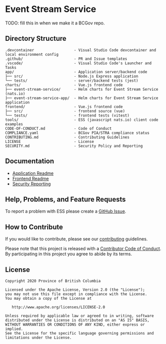 # Event Stream Service

TODO: fill this in when we make it a BCGov repo.

## Directory Structure

    .devcontainer                  - Visual Studio Code devcontainer and local environment config
    .github/                       - PR and Issue templates
    .vscode/                       - Visual Studio Code's Launcher and Tasks
    app/                           - Application server/backend code
    ├── src/                       - Node.js Express application
    └── tests/                     - server/backend tests (jest)
    charts/                        - Vue.js frontend code
    ├── event-stream-service/      - Helm charts for Event Stream Service (nats.io)
    ├── event-stream-service-app/  - Helm charts for Event Stream Service application
    frontend/                      - Vue.js frontend code
    ├── src/                       - frontend source (vue)
    └── tests/                     - frontend tests (vitest)
    tools/                         - ESS (javascript nats.io) client code examples
    CODE-OF-CONDUCT.md             - Code of Conduct
    COMPLIANCE.yaml                - BCGov PIA/STRA compliance status
    CONTRIBUTING.md                - Contributing Guidelines
    LICENSE                        - License
    SECURITY.md                    - Security Policy and Reporting

## Documentation

- [Application Readme](app/README.md)
- [Frontend Readme](frontend/README.md)
- [Security Reporting](SECURITY.md)

## Help, Problems, and Feature Requests

To report a problem with ESS please create a [GitHub Issue](https://github.com/bcgov/event-stream-service/issues).

## How to Contribute

If you would like to contribute, please see our [contributing](CONTRIBUTING.md) guidelines.

Please note that this project is released with a [Contributor Code of Conduct](CODE-OF-CONDUCT.md). By participating in this project you agree to abide by its terms.

## License

    Copyright 2020 Province of British Columbia

    Licensed under the Apache License, Version 2.0 (the "License");
    you may not use this file except in compliance with the License.
    You may obtain a copy of the License at

       http://www.apache.org/licenses/LICENSE-2.0

    Unless required by applicable law or agreed to in writing, software
    distributed under the License is distributed on an "AS IS" BASIS,
    WITHOUT WARRANTIES OR CONDITIONS OF ANY KIND, either express or implied.
    See the License for the specific language governing permissions and
    limitations under the License.
